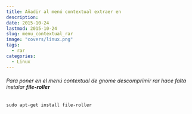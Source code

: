 ```yaml
---
title: Añadir al menú contextual extraer en
description: 
date: 2015-10-24
lastmod: 2015-10-24
slug: menu_contextual_rar
image: "covers/linux.png"
tags:
  - rar
categories:
  - Linux
---
```








###### Para poner en el menú contextual de gnome descomprimir rar hace falta instalar **file-roller**

`sudo apt-get install file-roller`
